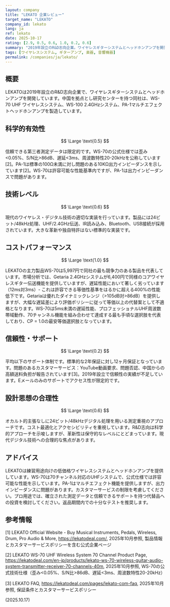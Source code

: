 ```yaml
---
layout: company
title: "LEKATO 企業レビュー"
target_name: "LEKATO"
company_id: lekato
lang: ja
ref: lekato
date: 2025-10-17
rating: [2.9, 0.5, 0.6, 1.0, 0.2, 0.6]
summary: "2019年設立のR&D志向企業。ワイヤレスギターシステムとヘッドホンアンプを開発。競争力のある価格設定だが、カスタマーサービスに制限がある。"
tags: [ワイヤレスシステム, ギターアンプ, 楽器, 音響機器]
permalink: /companies/ja/lekato/
---
```


## 概要

LEKATOは2019年設立のR&D志向企業で、ワイヤレスギターシステムとヘッドホンアンプを開発しています。中国を拠点とし研究センターを持つ同社は、WS-70 UHF ワイヤレスシステム、WS-100 2.4GHzシステム、PA-1マルチエフェクトヘッドホンアンプを製造しています。

## 科学的有効性

$$ \Large \text{0.5} $$

信頼できる第三者測定データは限定的です。WS-70の公式仕様では歪み<0.05%、S/N比>86dB、遅延<3ms、周波数特性20-20kHzを公称しています[2]。PA-1は標準の100Ω未満に対し問題のある10KΩ出力インピーダンスを示しています[2]。WS-70は許容可能な性能基準内ですが、PA-1は出力インピーダンスで問題があります。

## 技術レベル

$$ \Large \text{0.6} $$

現代のワイヤレス・デジタル技術の適切な実装を行っています。製品には24ビット/48kHz処理、UHF/2.4GHz伝送、IR読み込み、Bluetooth、USB接続が採用されています。大きな革新や独自特許はない標準的な実装です。

## コストパフォーマンス

$$ \Large \text{1.0} $$

LEKATOの主力製品WS-70は5,997円で同社の最も競争力のある製品を代表しています。市場分析では、Getaria 2.4GHzシステムが6,400円で同様のコアワイヤレスギター伝送機能を提供していますが、遅延性能において著しく劣っています（12ms対3ms）- これは許容できる等価性基準をはるかに超える400%の性能低下です。Getariaは優れたダイナミックレンジ（>105dB対>86dB）を提供しますが、大幅な遅延差により評価ポリシーに従って等価以上の代替案として不適格となります。WS-70は5ms未満の遅延性能、プロフェッショナルUHF周波数帯域動作、70チャンネル機能を組み合わせて達成する最も手頃な選択肢を代表しており、CP = 1.0の最安等価選択肢となっています。

## 信頼性・サポート

$$ \Large \text{0.2} $$

平均以下のサポート体制です。標準的な2年保証に対し12ヶ月保証となっています。問題のあるカスタマーサービス：YouTube動画要求、問題否認、中国からの高額送料負担が報告されています[3]。2019年設立で信頼性の実績が不足しています。Eメールのみのサポートでアクセス性が限定的です。

## 設計思想の合理性

$$ \Large \text{0.6} $$

オカルト的主張なしに24ビット/48kHzデジタル処理を用いる測定重視のアプローチです。コスト最適化とアクセシビリティを重視しています。R&D志向は科学的アプローチを示唆しますが、革新性は保守的なレベルにとどまっています。現代デジタル技術への合理的な焦点があります。

## アドバイス

LEKATOは練習用途向けの低価格ワイヤレスシステムとヘッドホンアンプを提供しています。WS-70は70チャンネル対応のUHFシステムで、公式仕様では許容可能な性能を示しています。PA-1はマルチエフェクト機能を提供しますが、出力インピーダンスに問題があります。カスタマーサービスの制限を考慮してください。プロ用途では、確立された測定データと信頼できるサポートを持つ代替品への投資を検討してください。返品期間内での十分なテストを推奨します。

## 参考情報

[1] LEKATO Official Website - Buy Musical Instruments, Pedals, Wireless, Drum, Pro Audio & More, https://lekatodeal.com/, 2025年10月参照, 製品情報とカスタマーサービスポリシーを含む公式企業ページ

[2] LEKATO WS-70 UHF Wireless System 70 Channel Product Page, https://lekatodeal.com/en-jp/products/lekato-ws-70-wireless-guitar-audio-system-transmitter-receiver-70-channels-40m, 2025年10月参照, WS-70の公式技術仕様（歪み<0.05%、S/N比>86dB、遅延<3ms、周波数特性20-20kHz）

[3] LEKATO FAQ, https://lekatodeal.com/pages/lekato-com-faq, 2025年10月参照, 保証条件とカスタマーサービスポリシー

(2025.10.17)